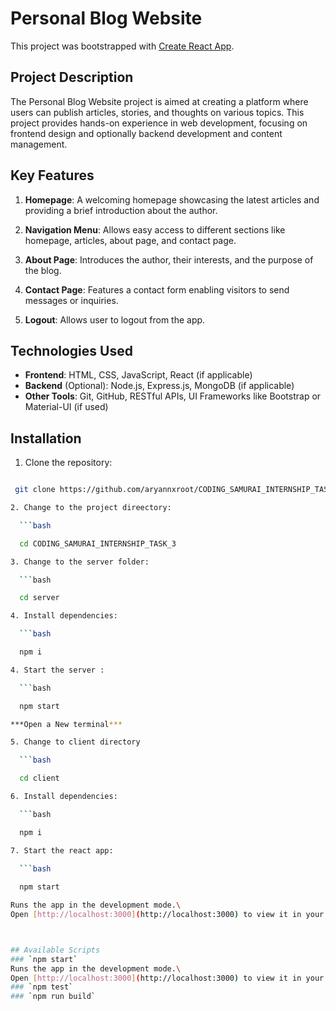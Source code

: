 # Personal Blog Website

This project was bootstrapped with [Create React App](https://github.com/facebook/create-react-app).

## Project Description

The Personal Blog Website project is aimed at creating a platform where users can publish articles, stories, and thoughts on various topics. This project provides hands-on experience in web development, focusing on frontend design and optionally backend development and content management.

## Key Features

1. **Homepage**: A welcoming homepage showcasing the latest articles and providing a brief introduction about the author.

2. **Navigation Menu**: Allows easy access to different sections like homepage, articles, about page, and contact page.

3. **About Page**: Introduces the author, their interests, and the purpose of the blog.

4. **Contact Page**: Features a contact form enabling visitors to send messages or inquiries.

5. **Logout**: Allows user to logout from the app.

## Technologies Used

- **Frontend**: HTML, CSS, JavaScript, React (if applicable)
- **Backend** (Optional): Node.js, Express.js, MongoDB (if applicable)
- **Other Tools**: Git, GitHub, RESTful APIs, UI Frameworks like Bootstrap or Material-UI (if used)

## Installation

1. Clone the repository:

  ```bash 

   git clone https://github.com/aryannxroot/CODING_SAMURAI_INTERNSHIP_TASK_3.git

2. Change to the project direectory:

    ```bash

    cd CODING_SAMURAI_INTERNSHIP_TASK_3

3. Change to the server folder:

    ```bash

    cd server

4. Install dependencies:

    ```bash

    npm i

4. Start the server :

    ```bash

    npm start

 ***Open a New terminal***

 5. Change to client directory

    ```bash

    cd client 

6. Install dependencies:

    ```bash

    npm i

7. Start the react app:

    ```bash
    
    npm start

Runs the app in the development mode.\
Open [http://localhost:3000](http://localhost:3000) to view it in your browser.
  


## Available Scripts
### `npm start`
Runs the app in the development mode.\
Open [http://localhost:3000](http://localhost:3000) to view it in your browser.
### `npm test`
### `npm run build`

